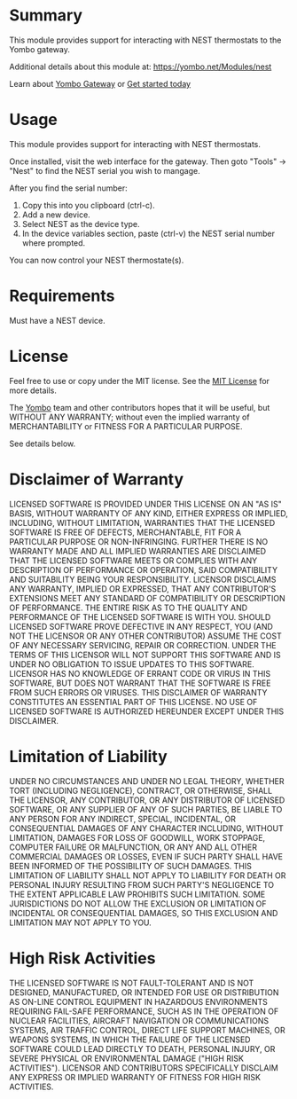 Summary
=======

This module provides support for interacting with NEST thermostats to the Yombo gateway.

Additional details about this module at: https://yombo.net/Modules/nest

Learn about [Yombo Gateway](https://yombo.net/) or
[Get started today](https://yombo.net/Docs/Gateway/Quick_start)

Usage
=====

This module provides support for interacting with NEST thermostats.

Once installed, visit the web interface for the gateway. Then goto "Tools" -> "Nest" to find the NEST serial you wish to mangage.

After you find the serial number:

1. Copy this into you clipboard (ctrl-c).
2. Add a new device.
3. Select NEST as the device type.
4. In the device variables section, paste (ctrl-v) the NEST serial number where prompted.

You can now control your NEST thermostate(s).

Requirements
============

Must have a NEST device.

License
=======

Feel free to use or copy under the MIT license. See the [MIT License](https://opensource.org/licenses/MIT) for more details.

The [Yombo](https://yombo.net/) team and other contributors hopes that it will be useful, but WITHOUT ANY WARRANTY; without even the implied warranty of MERCHANTABILITY or FITNESS FOR A PARTICULAR PURPOSE.

See details below.

Disclaimer of Warranty
======================

LICENSED SOFTWARE IS PROVIDED UNDER THIS LICENSE
ON AN "AS IS" BASIS, WITHOUT WARRANTY OF ANY KIND, EITHER EXPRESS OR IMPLIED,
INCLUDING, WITHOUT LIMITATION, WARRANTIES THAT THE LICENSED SOFTWARE IS FREE
OF DEFECTS, MERCHANTABLE, FIT FOR A PARTICULAR PURPOSE OR NON-INFRINGING.
FURTHER THERE IS NO WARRANTY MADE AND ALL IMPLIED WARRANTIES ARE DISCLAIMED
THAT THE LICENSED SOFTWARE MEETS OR COMPLIES WITH ANY DESCRIPTION OF
PERFORMANCE OR OPERATION, SAID COMPATIBILITY AND SUITABILITY BEING YOUR
RESPONSIBILITY. LICENSOR DISCLAIMS ANY WARRANTY, IMPLIED OR EXPRESSED, THAT
ANY CONTRIBUTOR'S EXTENSIONS MEET ANY STANDARD OF COMPATIBILITY OR DESCRIPTION
OF PERFORMANCE. THE ENTIRE RISK AS TO THE QUALITY AND PERFORMANCE OF THE
LICENSED SOFTWARE IS WITH YOU. SHOULD LICENSED SOFTWARE PROVE DEFECTIVE IN ANY
RESPECT, YOU (AND NOT THE LICENSOR OR ANY OTHER CONTRIBUTOR) ASSUME THE COST
OF ANY NECESSARY SERVICING, REPAIR OR CORRECTION. UNDER THE TERMS OF THIS
LICENSOR WILL NOT SUPPORT THIS SOFTWARE AND IS UNDER NO OBLIGATION TO ISSUE
UPDATES TO THIS SOFTWARE. LICENSOR HAS NO KNOWLEDGE OF ERRANT CODE OR VIRUS IN
THIS SOFTWARE, BUT DOES NOT WARRANT THAT THE SOFTWARE IS FREE FROM SUCH ERRORS
OR VIRUSES. THIS DISCLAIMER OF WARRANTY CONSTITUTES AN ESSENTIAL PART OF THIS
LICENSE. NO USE OF LICENSED SOFTWARE IS AUTHORIZED HEREUNDER EXCEPT UNDER THIS
DISCLAIMER.

Limitation of Liability
========================

UNDER NO CIRCUMSTANCES AND UNDER NO LEGAL THEORY,
WHETHER TORT (INCLUDING NEGLIGENCE), CONTRACT, OR OTHERWISE, SHALL THE
LICENSOR, ANY CONTRIBUTOR, OR ANY DISTRIBUTOR OF LICENSED SOFTWARE, OR ANY
SUPPLIER OF ANY OF SUCH PARTIES, BE LIABLE TO ANY PERSON FOR ANY INDIRECT,
SPECIAL, INCIDENTAL, OR CONSEQUENTIAL DAMAGES OF ANY CHARACTER INCLUDING,
WITHOUT LIMITATION, DAMAGES FOR LOSS OF GOODWILL, WORK STOPPAGE, COMPUTER
FAILURE OR MALFUNCTION, OR ANY AND ALL OTHER COMMERCIAL DAMAGES OR LOSSES,
EVEN IF SUCH PARTY SHALL HAVE BEEN INFORMED OF THE POSSIBILITY OF SUCH
DAMAGES. THIS LIMITATION OF LIABILITY SHALL NOT APPLY TO LIABILITY FOR DEATH
OR PERSONAL INJURY RESULTING FROM SUCH PARTY'S NEGLIGENCE TO THE EXTENT
APPLICABLE LAW PROHIBITS SUCH LIMITATION. SOME JURISDICTIONS DO NOT ALLOW THE
EXCLUSION OR LIMITATION OF INCIDENTAL OR CONSEQUENTIAL DAMAGES, SO THIS
EXCLUSION AND LIMITATION MAY NOT APPLY TO YOU.

High Risk Activities
====================

THE LICENSED SOFTWARE IS NOT FAULT-TOLERANT AND IS
NOT DESIGNED, MANUFACTURED, OR INTENDED FOR USE OR DISTRIBUTION AS ON-LINE
CONTROL EQUIPMENT IN HAZARDOUS ENVIRONMENTS REQUIRING FAIL-SAFE PERFORMANCE,
SUCH AS IN THE OPERATION OF NUCLEAR FACILITIES, AIRCRAFT NAVIGATION OR
COMMUNICATIONS SYSTEMS, AIR TRAFFIC CONTROL, DIRECT LIFE SUPPORT MACHINES, OR
WEAPONS SYSTEMS, IN WHICH THE FAILURE OF THE LICENSED SOFTWARE COULD LEAD
DIRECTLY TO DEATH, PERSONAL INJURY, OR SEVERE PHYSICAL OR ENVIRONMENTAL DAMAGE
("HIGH RISK ACTIVITIES"). LICENSOR AND CONTRIBUTORS SPECIFICALLY DISCLAIM ANY
EXPRESS OR IMPLIED WARRANTY OF FITNESS FOR HIGH RISK ACTIVITIES.

